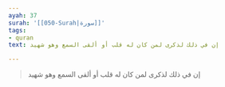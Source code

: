 ```yaml
---
ayah: 37
surah: '[[050-Surah|سورة]]'
tags:
- quran
text: إن في ذلك لذكرى لمن كان له قلب أو ألقى السمع وهو شهيد

---
```

> إن في ذلك لذكرى لمن كان له قلب أو ألقى السمع وهو شهيد
